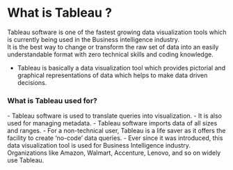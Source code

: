 # What is Tableau ?
Tableau software is one of the fastest growing data visualization tools which is currently being used in the Business intelligence industry.        
It is the best way to change or transform the raw set of data into an easily understandable format with zero technical skills and coding knowledge.
- Tableau is basically a data visualization tool which provides pictorial and graphical representations of data which helps to make data driven decisions.

<h3>What is Tableau used for?</h3>  
- Tableau software is used to translate queries into visualization.       
- It is also used for managing metadata.            
- Tableau software imports data of all sizes and ranges.         
- For a non-technical user, Tableau is a life saver as it offers the facility to create ‘no-code’ data queries.           
- Ever since it was introduced, this data visualization tool is used for Business Intelligence industry. Organizations like Amazon, Walmart, Accenture, Lenovo, and so on widely use Tableau.        
